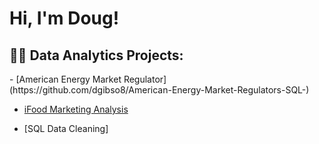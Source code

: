 <h1>Hi, I'm Doug!

<h2>👨‍💻 Data Analytics Projects:</h2>
- [American Energy Market Regulator](https://github.com/dgibso8/American-Energy-Market-Regulators-SQL-)

- [iFood Marketing Analysis](https://github.com/dgibso8/iFood-Marketing-Analysis)

- [SQL Data Cleaning]






[linkedin]: https://www.linkedin.com/in/douglas-in-data/



